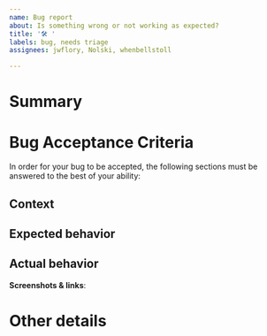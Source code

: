 ```yaml
---
name: Bug report
about: Is something wrong or not working as expected?
title: '🛠️ '
labels: bug, needs triage
assignees: jwflory, Nolski, whenbellstoll

---
```


# Summary

<!-- One sentence description what is wrong. -->


# Bug Acceptance Criteria

In order for your bug to be accepted, the following sections must be answered to the best of your ability:

## Context

<!-- Describe the context of the issue you are seeing. -->


## Expected behavior

<!-- What did you EXPECT to happen? List any steps. -->


## Actual behavior

<!-- What ACTUALLY happened leading up to the issue? List any steps. -->


**Screenshots & links**:
<!-- If applicable, add screenshots or links below to help explain your problem. -->


# Other details

<!-- Optional. Is there more context about the issue. If yes, explain below. -->
